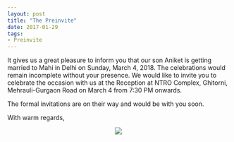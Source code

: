```yaml
---
layout: post
title: "The Preinvite"
date: 2017-01-29
tags: 
- Preinvite
---
```


It gives us a great pleasure to inform you that our son Aniket is getting married to Mahi in Delhi on Sunday, March 4, 2018. The celebrations would remain incomplete without your presence. We would like to invite you to celebrate the occasion with us at the Reception at NTRO Complex, Ghitorni, Mehrauli-Gurgaon Road on March 4 from 7:30 PM onwards.

The formal invitations are on their way and would be with you soon. 

With warm regards,
<p align="center">
  <img src="http://www.aniket.co.uk/b/MWA/signature/jandkm4.png"><br>
</p>

